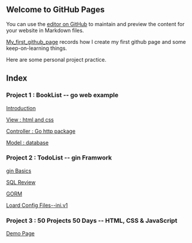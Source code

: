 ## Welcome to GitHub Pages

You can use the [editor on GitHub](https://github.com/zzy2005137/zzy2005137.github.io/edit/main/README.md) to maintain and preview the content for your website in Markdown files.

[My_first_github_page](My_first_github_page.html) records how I create my first github page and some keep-on-learning things.

Here are some personal project practice.

## Index

### Project 1 : BookList -- go web example

[Introduction](https://zzy2005137.github.io/Booklist/introduction.html)

[View : html and css ](https://zzy2005137.github.io/Booklist/View.html)

[Controller :   Go  http package ](https://zzy2005137.github.io/Booklist/Controller.html)

[Model : database](https://zzy2005137.github.io/Booklist/Model.html) 

### Project 2 : TodoList -- gin Framwork

[gin Basics](https://zzy2005137.github.io/todolist/ginBasics.html)

[SQL Review](https://zzy2005137.github.io/todolist/SQLbasics.html)

[GORM](https://zzy2005137.github.io/todolist/GORM.html)

[Loard Config Files--ini.v1](https://zzy2005137.github.io/todolist/iniConfigFile.html)

### Project 3 : 50 Projects 50 Days -- HTML, CSS & JavaScript

[Demo Page](https://zzy2005137.github.io/50projects50days/index/index.html)
